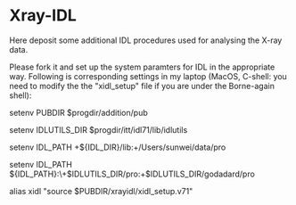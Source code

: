 # Xray-IDL
Here deposit some additional IDL procedures used for analysing the X-ray data.

Please fork it and set up the system paramters for IDL in the appropriate way. Following is corresponding settings in my laptop (MacOS, C-shell: you need to modify the the "xidl_setup" file if you are under the Borne-again shell):

setenv PUBDIR $progdir/addition/pub

setenv IDLUTILS_DIR $progdir/itt/idl71/lib/idlutils

setenv IDL_PATH \+${IDL_DIR}/lib:\+/Users/sunwei/data/pro

setenv IDL_PATH ${IDL_PATH}:\+$IDLUTILS_DIR/pro:\+$IDLUTILS_DIR/godadard/pro

alias xidl "source $PUBDIR/xrayidl/xidl_setup.v71"


